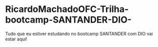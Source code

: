 # RicardoMachadoOFC-Trilha-bootcamp-SANTANDER-DIO-
Tudo que eu estiver estudando no bootcamp SANTANDER com DIO vai estar aqui!
